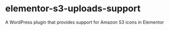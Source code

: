 # elementor-s3-uploads-support
A WordPress plugin that provides support for Amazon S3 icons in Elementor
